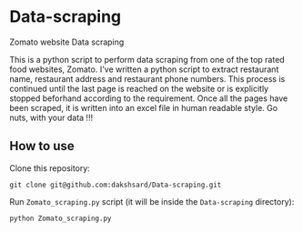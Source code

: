 # Data-scraping
Zomato website Data scraping

This is a python script to perform data scraping from one of the top rated food websites, Zomato.
I've written a python script to extract restaurant name, restaurant address and restaurant phone numbers.
This process is continued until the last page is reached on the website or is explicitly stopped beforhand according to the requirement.
Once all the pages have been scraped, it is written into an excel file in human readable style.
Go nuts, with your data !!!

## How to use

Clone this repository:

```commandline
git clone git@github.com:dakshsard/Data-scraping.git
```

Run `Zomato_scraping.py` script (it will be inside the `Data-scraping` directory):

```commandline
python Zomato_scraping.py
```
